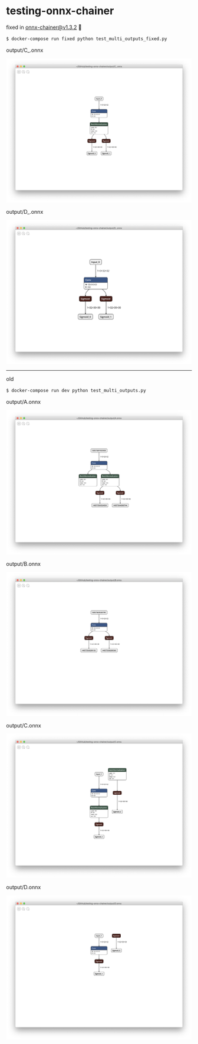 # testing-onnx-chainer

fixed in onnx-chainer@v1.3.2 :tada:

```bash
$ docker-compose run fixed python test_multi_outputs_fixed.py
```

output/C_.onnx

![](./img/C_.png)

output/D_.onnx

![](./img/D_.png)

---

old

```bash
$ docker-compose run dev python test_multi_outputs.py
```

output/A.onnx

![](./img/A.png)

output/B.onnx

![](./img/B.png)

output/C.onnx

![](./img/C.png)

output/D.onnx

![](./img/D.png)
